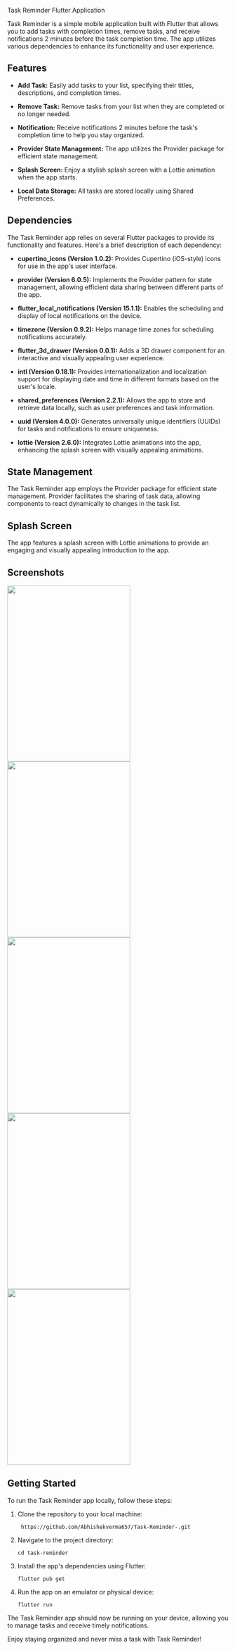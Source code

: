   Task Reminder Flutter Application

Task Reminder is a simple mobile application built with Flutter that allows you to add tasks with completion times, remove tasks, and receive notifications 2 minutes before the task completion time. The app utilizes various dependencies to enhance its functionality and user experience.

## Features

- **Add Task:** Easily add tasks to your list, specifying their titles, descriptions, and completion times.

- **Remove Task:** Remove tasks from your list when they are completed or no longer needed.

- **Notification:** Receive notifications 2 minutes before the task's completion time to help you stay organized.
- **Provider State Management:** The app utilizes the Provider package for efficient state management.
- **Splash Screen:** Enjoy a stylish splash screen with a Lottie animation when the app starts.
- **Local Data Storage:** All tasks are stored locally using Shared Preferences.

## Dependencies

The Task Reminder app relies on several Flutter packages to provide its functionality and features. Here's a brief description of each dependency:

- **cupertino_icons (Version 1.0.2):** Provides Cupertino (iOS-style) icons for use in the app's user interface.

- **provider (Version 6.0.5):** Implements the Provider pattern for state management, allowing efficient data sharing between different parts of the app.

- **flutter_local_notifications (Version 15.1.1):** Enables the scheduling and display of local notifications on the device.

- **timezone (Version 0.9.2):** Helps manage time zones for scheduling notifications accurately.

- **flutter_3d_drawer (Version 0.0.1):** Adds a 3D drawer component for an interactive and visually appealing user experience.

- **intl (Version 0.18.1):** Provides internationalization and localization support for displaying date and time in different formats based on the user's locale.

- **shared_preferences (Version 2.2.1):** Allows the app to store and retrieve data locally, such as user preferences and task information.

- **uuid (Version 4.0.0):** Generates universally unique identifiers (UUIDs) for tasks and notifications to ensure uniqueness.

- **lottie (Version 2.6.0):** Integrates Lottie animations into the app, enhancing the splash screen with visually appealing animations.

## State Management

The Task Reminder app employs the Provider package for efficient state management. Provider facilitates the sharing of task data, allowing components to react dynamically to changes in the task list.

## Splash Screen

The app features a splash screen with Lottie animations to provide an engaging and visually appealing introduction to the app.

## Screenshots

 
<img src="https://github.com/Abhishekverma657/Task-Reminder-/assets/74288334/08e9bfc3-ecda-43e8-a1b1-6bd0d09a8ddf" width="280" height="400">
 
<img src="https://github.com/Abhishekverma657/Task-Reminder-/assets/74288334/06b689bf-cb09-4c1a-a6fe-64e0fd40bc15" width="280" height="400">
 <img src ="https://github.com/Abhishekverma657/Task-Reminder-/assets/74288334/0cc1c035-c66c-44a5-b214-7441c608965c"width="280" height="400">

<img src= "https://github.com/Abhishekverma657/Task-Reminder-/assets/74288334/dbcb0f09-451e-4ca4-aa24-4933a1e1fb85" width="280" height="400">
<img src="https://github.com/Abhishekverma657/Task-Reminder-/assets/74288334/c799867d-62d9-4ab7-976a-e8348bf0cf90"  width=280"  height="400">



 

## Getting Started

To run the Task Reminder app locally, follow these steps:

1. Clone the repository to your local machine:

   ```shell
    https://github.com/Abhishekverma657/Task-Reminder-.git
   ```

2. Navigate to the project directory:

   ```shell
   cd task-reminder
   ```

3. Install the app's dependencies using Flutter:

   ```shell
   flutter pub get
   ```

4. Run the app on an emulator or physical device:

   ```shell
   flutter run
   ```

The Task Reminder app should now be running on your device, allowing you to manage tasks and receive timely notifications.

Enjoy staying organized and never miss a task with Task Reminder!
